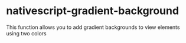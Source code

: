 # nativescript-gradient-background

This function allows you to add gradient backgrounds to view elements using two colors
